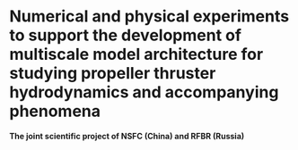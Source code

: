 Numerical and physical experiments to support the development of multiscale model architecture for studying propeller thruster hydrodynamics and accompanying phenomena
==========

**The joint scientific project of NSFC (China) and RFBR (Russia)**

